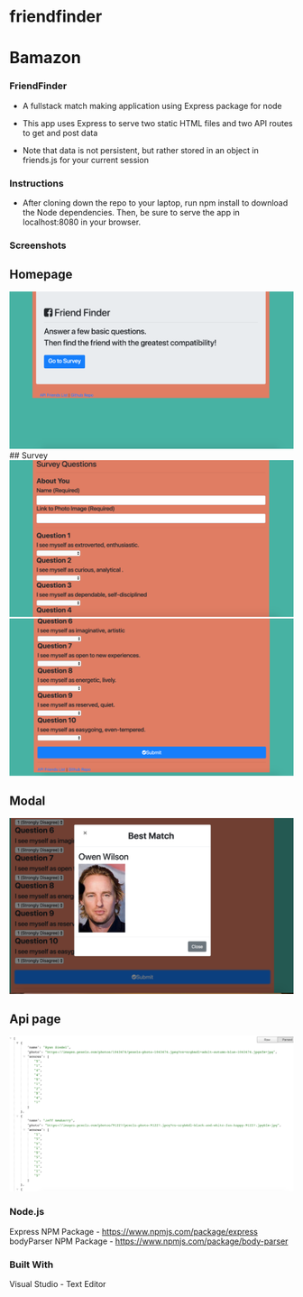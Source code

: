 # friendfinder
# Bamazon

### FriendFinder
 
 - A fullstack match making application using Express package for node
 - This app uses Express to serve two static HTML files and two API routes to get and post data

- Note that data is not persistent, but rather stored in an object in friends.js for your current session



 
 ### Instructions
 - After cloning down the repo to your laptop, run npm install to download the Node dependencies. Then, be sure to serve the app in localhost:8080 in your browser.
 

### Screenshots

## Homepage
<img src="homepage.png" alt="Homepage">
## Survey
<img src="survey.png" alt="Survey">
<img src="survey2.png" alt="Survey">

## Modal
<img src="Modal.png" alt="Modal">

## Api page
<img src="apipage.png" alt="API">


 ### Node.js
 Express NPM Package - https://www.npmjs.com/package/express
 bodyParser NPM Package - https://www.npmjs.com/package/body-parser
 


### Built With
Visual Studio - Text Editor

 